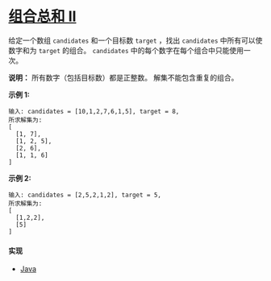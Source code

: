 # [组合总和 II](https://leetcode-cn.com/problems/combination-sum-ii/description/)

给定一个数组 `candidates` 和一个目标数 `target` ，找出 `candidates` 中所有可以使数字和为 `target` 的组合。
`candidates` 中的每个数字在每个组合中只能使用一次。

**说明：**
所有数字（包括目标数）都是正整数。
解集不能包含重复的组合。 

**示例 1:**
```
输入: candidates = [10,1,2,7,6,1,5], target = 8,
所求解集为:
[
  [1, 7],
  [1, 2, 5],
  [2, 6],
  [1, 1, 6]
]
```

**示例 2:**
```
输入: candidates = [2,5,2,1,2], target = 5,
所求解集为:
[
  [1,2,2],
  [5]
]
```

#### 实现
- [Java](https://github.com/pojozhang/playground/blob/master/solutions/java/src/main/java/playground/algorithm/CombinationSum2.java)
